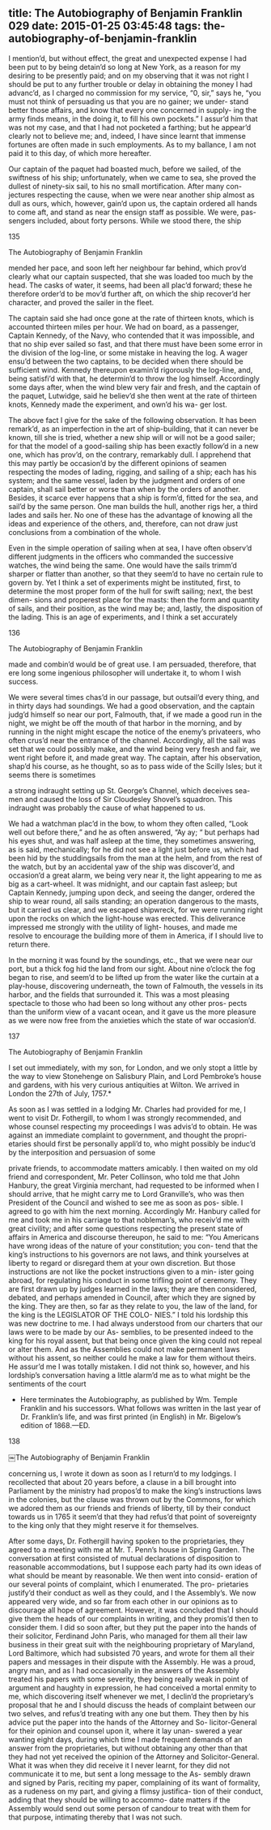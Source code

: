 title: The Autobiography of Benjamin Franklin 029
date: 2015-01-25 03:45:48
tags: the-autobiography-of-benjamin-franklin
---

I mention’d, but without effect, the great and unexpected expense I had been put to by being detain’d so long at New York, as a reason for my desiring to be presently paid; and on my observing that it was not right I should be put to any further trouble or delay in obtaining the money I had advanc’d, as I charged no commission for my service, “0, sir,” says he, “you must not think of persuading us that you are no gainer; we under- stand better those affairs, and know that every one concerned in supply- ing the army finds means, in the doing it, to fill his own pockets.” I assur’d him that was not my case, and that I had not pocketed a farthing; but he appear’d clearly not to believe me; and, indeed, I have since learnt that immense fortunes are often made in such employments. As to my ballance, I am not paid it to this day, of which more hereafter.

Our captain of the paquet had boasted much, before we sailed, of the swiftness of his ship; unfortunately, when we came to sea, she proved the dullest of ninety-six sail, to his no small mortification. After many con- jectures respecting the cause, when we were near another ship almost as dull as ours, which, however, gain’d upon us, the captain ordered all hands to come aft, and stand as near the ensign staff as possible. We were, pas- sengers included, about forty persons. While we stood there, the ship

135

The Autobiography of Benjamin Franklin

mended her pace, and soon left her neighbour far behind, which prov’d clearly what our captain suspected, that she was loaded too much by the head. The casks of water, it seems, had been all plac’d forward; these he therefore order’d to be mov’d further aft, on which the ship recover’d her character, and proved the sailer in the fleet.

The captain said she had once gone at the rate of thirteen knots, which is accounted thirteen miles per hour. We had on board, as a passenger, Captain Kennedy, of the Navy, who contended that it was impossible, and that no ship ever sailed so fast, and that there must have been some error in the division of the log-line, or some mistake in heaving the log. A wager ensu’d between the two captains, to be decided when there should be sufficient wind. Kennedy thereupon examin’d rigorously the log-line, and, being satisfi’d with that, he determin’d to throw the log himself. Accordingly some days after, when the wind blew very fair and fresh, and the captain of the paquet, Lutwidge, said he believ’d she then went at the rate of thirteen knots, Kennedy made the experiment, and own’d his wa- ger lost.

The above fact I give for the sake of the following observation. It has been remark’d, as an imperfection in the art of ship-building, that it can never be known, till she is tried, whether a new ship will or will not be a good sailer; for that the model of a good-sailing ship has been exactly follow’d in a new one, which has prov’d, on the contrary, remarkably dull. I apprehend that this may partly be occasion’d by the different opinions of seamen respecting the modes of lading, rigging, and sailing of a ship; each has his system; and the same vessel, laden by the judgment and orders of one captain, shall sail better or worse than when by the orders of another. Besides, it scarce ever happens that a ship is form’d, fitted for the sea, and sail’d by the same person. One man builds the hull, another rigs her, a third lades and sails her. No one of these has the advantage of knowing all the ideas and experience of the others, and, therefore, can not draw just conclusions from a combination of the whole.

Even in the simple operation of sailing when at sea, I have often observ’d different judgments in the officers who commanded the successive watches, the wind being the same. One would have the sails trimm’d sharper or flatter than another, so that they seem’d to have no certain rule to govern by. Yet I think a set of experiments might be instituted, first, to determine the most proper form of the hull for swift sailing; next, the best dimen- sions and properest place for the masts: then the form and quantity of sails, and their position, as the wind may be; and, lastly, the disposition of the lading. This is an age of experiments, and I think a set accurately

136

The Autobiography of Benjamin Franklin

made and combin’d would be of great use. I am persuaded, therefore, that ere long some ingenious philosopher will undertake it, to whom I wish success.

We were several times chas’d in our passage, but outsail’d every thing, and in thirty days had soundings. We had a good observation, and the captain judg’d himself so near our port, Falmouth, that, if we made a good run in the night, we might be off the mouth of that harbor in the morning, and by running in the night might escape the notice of the enemy’s privateers, who often crus’d near the entrance of the channel. Accordingly, all the sail was set that we could possibly make, and the wind being very fresh and fair, we went right before it, and made great way. The captain, after his observation, shap’d his course, as he thought, so as to pass wide of the Scilly Isles; but it seems there is sometimes

a strong indraught setting up St. George’s Channel, which deceives sea- men and caused the loss of Sir Cloudesley Shovel’s squadron. This indraught was probably the cause of what happened to us.

We had a watchman plac’d in the bow, to whom they often called, “Look well out before there,” and he as often answered, “Ay ay; “ but perhaps had his eyes shut, and was half asleep at the time, they sometimes answering, as is said, mechanically; for he did not see a light just before us, which had been hid by the studdingsails from the man at the helm, and from the rest of the watch, but by an accidental yaw of the ship was discover’d, and occasion’d a great alarm, we being very near it, the light appearing to me as big as a cart-wheel. It was midnight, and our captain fast asleep; but Captain Kennedy, jumping upon deck, and seeing the danger, ordered the ship to wear round, all sails standing; an operation dangerous to the masts, but it carried us clear, and we escaped shipwreck, for we were running right upon the rocks on which the light-house was erected. This deliverance impressed me strongly with the utility of light- houses, and made me resolve to encourage the building more of them in America, if I should live to return there.

In the morning it was found by the soundings, etc., that we were near our port, but a thick fog hid the land from our sight. About nine o’clock the fog began to rise, and seem’d to be lifted up from the water like the curtain at a play-house, discovering underneath, the town of Falmouth, the vessels in its harbor, and the fields that surrounded it. This was a most pleasing spectacle to those who had been so long without any other pros- pects than the uniform view of a vacant ocean, and it gave us the more pleasure as we were now free from the anxieties which the state of war occasion’d.

137

The Autobiography of Benjamin Franklin

I set out immediately, with my son, for London, and we only stopt a little by the way to view Stonehenge on Salisbury Plain, and Lord Pembroke’s house and gardens, with his very curious antiquities at Wilton. We arrived in London the 27th of July, 1757.*

As soon as I was settled in a lodging Mr. Charles had provided for me, I went to visit Dr. Fothergill, to whom I was strongly recommended, and whose counsel respecting my proceedings I was advis’d to obtain. He was against an immediate complaint to government, and thought the propri- etaries should first be personally appli’d to, who might possibly be induc’d by the interposition and persuasion of some

private friends, to accommodate matters amicably. I then waited on my old friend and correspondent, Mr. Peter Collinson, who told me that John Hanbury, the great Virginia merchant, had requested to be informed when I should arrive, that he might carry me to Lord Granville’s, who was then President of the Council and wished to see me as soon as pos- sible. I agreed to go with him the next morning. Accordingly Mr. Hanbury called for me and took me in his carriage to that nobleman’s, who receiv’d me with great civility; and after some questions respecting the present state of affairs in America and discourse thereupon, he said to me: “You Americans have wrong ideas of the nature of your constitution; you con- tend that the king’s instructions to his governors are not laws, and think yourselves at liberty to regard or disregard them at your own discretion. But those instructions are not like the pocket instructions given to a min- ister going abroad, for regulating his conduct in some trifling point of ceremony. They are first drawn up by judges learned in the laws; they are then considered, debated, and perhaps amended in Council, after which they are signed by the king. They are then, so far as they relate to you, the law of the land, for the king is the LEGISLATOR OF THE COLO- NIES.” I told his lordship this was new doctrine to me. I had always understood from our charters that our laws were to be made by our As- semblies, to be presented indeed to the king for his royal assent, but that being once given the king could not repeal or alter them. And as the Assemblies could not make permanent laws without his assent, so neither could he make a law for them without theirs. He assur’d me I was totally mistaken. I did not think so, however, and his lordship’s conversation having a little alarm’d me as to what might be the sentiments of the court

* Here terminates the Autobiography, as published by Wm. Temple Franklin and his successors. What follows was written in the last year of Dr. Franklin’s life, and was first printed (in English) in Mr. Bigelow’s edition of 1868.—ED.

138

￼The Autobiography of Benjamin Franklin

concerning us, I wrote it down as soon as I return’d to my lodgings. I recollected that about 20 years before, a clause in a bill brought into Parliament by the ministry had propos’d to make the king’s instructions laws in the colonies, but the clause was thrown out by the Commons, for which we adored them as our friends and friends of liberty, till by their conduct towards us in 1765 it seem’d that they had refus’d that point of sovereignty to the king only that they might reserve it for themselves.

After some days, Dr. Fothergill having spoken to the proprietaries, they agreed to a meeting with me at Mr. T. Penn’s house in Spring Garden. The conversation at first consisted of mutual declarations of disposition to reasonable accommodations, but I suppose each party had its own ideas of what should be meant by reasonable. We then went into consid- eration of our several points of complaint, which I enumerated. The pro- prietaries justify’d their conduct as well as they could, and I the Assembly’s. We now appeared very wide, and so far from each other in our opinions as to discourage all hope of agreement. However, it was concluded that I should give them the heads of our complaints in writing, and they promis’d then to consider them. I did so soon after, but they put the paper into the hands of their solicitor, Ferdinand John Paris, who managed for them all their law business in their great suit with the neighbouring proprietary of Maryland, Lord Baltimore, which had subsisted 70 years, and wrote for them all their papers and messages in their dispute with the Assembly. He was a proud, angry man, and as I had occasionally in the answers of the Assembly treated his papers with some severity, they being really weak in point of argument and haughty in expression, he had conceived a mortal enmity to me, which discovering itself whenever we met, I declin’d the proprietary’s proposal that he and I should discuss the heads of complaint between our two selves, and refus’d treating with any one but them. They then by his advice put the paper into the hands of the Attorney and So- licitor-General for their opinion and counsel upon it, where it lay unan- swered a year wanting eight days, during which time I made frequent demands of an answer from the proprietaries, but without obtaining any other than that they had not yet received the opinion of the Attorney and Solicitor-General. What it was when they did receive it I never learnt, for they did not communicate it to me, but sent a long message to the As- sembly drawn and signed by Paris, reciting my paper, complaining of its want of formality, as a rudeness on my part, and giving a flimsy justifica- tion of their conduct, adding that they should be willing to accommo- date matters if the Assembly would send out some person of candour to treat with them for that purpose, intimating thereby that I was not such.


